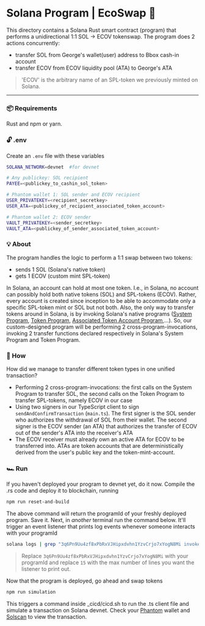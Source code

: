 # Solana Program | EcoSwap :evergreen_tree:
This directory contains a Solana Rust smart contract (program) that performs a unidirectional 1:1 SOL &rarr; ECOV tokenswap. The program does 2 actions concurrently:
 - transfer SOL from George's wallet(user) address to Bbox cash-in account
 - transfer ECOV from ECOV liquidity pool (ATA) to George's ATA
> 'ECOV' is the arbitrary name of an SPL-token we previously minted on Solana.
---

### :package: Requirements
Rust and npm or yarn.

### :unlock: .env
Create an `.env` file with these variables
```bash
SOLANA_NETWORK=devnet  #for devnet

# Any publickey: SOL recipient
PAYEE=<publickey_to_cashin_sol_token>

# Phantom wallet 1: SOL sender and ECOV recipient
USER_PRIVATEKEY=<recipient_secretkey>
USER_ATA=<publickey_of_recipient_associated_token_account>

# Phantom wallet 2: ECOV sender
VAULT_PRIVATEKEY=<sender_secretkey>
VAULT_ATA=<publickey_of_sender_associated_token_account>
```

### :bulb: About
The program handles the logic to perform a 1:1 swap between two tokens: <br/>
- sends 1 SOL (Solana's native token) 
- gets 1 ECOV (custom mint SPL-token)

In Solana, an account can hold at most one token. I.e., in Solana, no account can possibly hold both native tokens (SOL) and SPL-tokens (ECOV). Rather, every account is created since inception to be able to accommodate only a specific SPL-token mint or SOL but not both. Also, the only way to transfer tokens around in Solana, is by invoking Solana's native programs ([System Program](https://docs.solana.com/developing/runtime-facilities/programs), [Token Program](https://spl.solana.com/token), [Associated Token Account Program](https://spl.solana.com/associated-token-account),...). So, our custom-designed program will be performing 2 cross-program-invocations, invoking 2 transfer functions declared respectively in Solana's System Program and Token Program.

### :dna: How
How did we manage to transfer different token types in one unified transaction?
- Performing 2 cross-program-invocations: the first calls on the System Program to transfer SOL, the second calls on the Token Program to transfer SPL-tokens, namely ECOV in our case
- Using two signers in our TypeScript client to sign `sendAndConfirmTransaction` (`main.ts`). The first signer is the SOL sender who authorizes the withdrawal of SOL from their wallet. The second signer is the ECOV sender (an ATA) that authorizes the transfer of ECOV out of the sender's ATA into the receiver's ATA
- The ECOV receiver must already own an active ATA for ECOV to be transferred into. ATAs are token accounts that are deterministically derived from the user's public key and the token-mint-account.

### :racing_car: Run
If you haven't deployed your program to devnet yet, do it now. Compile the .rs code and deploy it to blockchain, running
```bash
npm run reset-and-build
```

The above command will return the programId of your freshly deployed program. Save it. Next, in *another* terminal run the command below. It'll trigger an event listener that prints log events whenever someone interacts with your programId
```bash
solana logs | grep "3q6Pn9Uu4zf8xPbRxVJHipxdvhn1YzvCrjo7xYogN8Mi invoke" -A 15             
```
> Replace `3q6Pn9Uu4zf8xPbRxVJHipxdvhn1YzvCrjo7xYogN8Mi` with your programId and replace `15` with the max number of lines you want the listener to print out.

Now that the program is deployed, go ahead and swap tokens
```bash
npm run simulation                                
```
This triggers a command inside _cicd/cicd.sh to run the .ts client file and simulate a transaction on Solana devnet. Check your [Phantom](https://chrome.google.com/webstore/detail/phantom/bfnaelmomeimhlpmgjnjophhpkkoljpa?hl=en) wallet and [Solscan](https://solscan.io/) to view the transaction.
